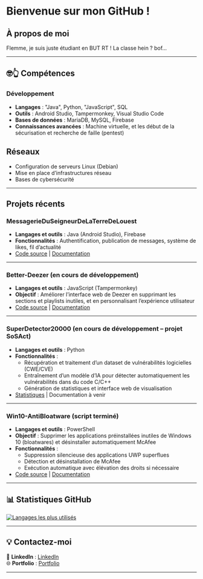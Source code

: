 # Bienvenue sur mon GitHub !

## À propos de moi  
Flemme, je suis juste étudiant en BUT RT ! La classe hein ? bof...

---

## 🤓👆 Compétences
### Développement
- **Langages** : "Java", Python, "JavaScript", SQL
- **Outils** : Android Studio, Tampermonkey, Visual Studio Code
- **Bases de données** : MariaDB, MySQL, Firebase
- **Connaissances avancées** : Machine virtuelle, et les début de la sécurisation et recherche de faille (pentest)

## Réseaux
- Configuration de serveurs Linux (Debian)
- Mise en place d’infrastructures réseau
- Bases de cybersécurité

---
## Projets récents

### MessagerieDuSeigneurDeLaTerreDeLouest
- **Langages et outils** : Java (Android Studio), Firebase
- **Fonctionnalités** : Authentification, publication de messages, système de likes, fil d’actualité  
- [Code source](https://github.com/PepitoBailao/MessagerieDuSeigneurDeLaTerreDeLouest) | [Documentation](https://github.com/PepitoBailao/MessagerieDuSeigneurDeLaTerreDeLouest/wiki)
---

### Better-Deezer (en cours de développement)
- **Langages et outils** : JavaScript (Tampermonkey)  
- **Objectif** : Améliorer l’interface web de Deezer en supprimant les sections et playlists inutiles, et en personnalisant l’expérience utilisateur  
- [Code source](https://github.com/PepitoBailao/better-deezer) | [Documentation](https://github.com/PepitoBailao/better-deezer/blob/main/README.md)
---

### SuperDetector20000 (en cours de développement – projet SoSAct)
- **Langages et outils** : Python  
- **Fonctionnalités** :  
  - Récupération et traitement d’un dataset de vulnérabilités logicielles (CWE/CVE)  
  - Entraînement d’un modèle d’IA pour détecter automatiquement les vulnérabilités dans du code C/C++  
  - Génération de statistiques et interface web de visualisation  
- [Statistiques](https://github.com/PepitoBailao/SuperDetector20000) | Documentation à venir

---

### Win10-AntiBloatware (script terminé)
- **Langages et outils** : PowerShell  
- **Objectif** : Supprimer les applications préinstallées inutiles de Windows 10 (bloatwares) et désinstaller automatiquement McAfee  
- **Fonctionnalités** :  
  - Suppression silencieuse des applications UWP superflues  
  - Détection et désinstallation de McAfee  
  - Exécution automatique avec élévation des droits si nécessaire  
- [Code source](https://github.com/PepitoBailao/BloatwareDeConWin) | [Documentation](https://github.com/PepitoBailao/BloatwareDeConWin/blob/main/README.md)
---

## 📊 Statistiques GitHub  
[![Langages les plus utilisés](https://github-readme-stats.vercel.app/api/top-langs/?username=PepitoBailao&layout=compact&theme=radical)](https://github.com/anuraghazra/github-readme-stats)

---

## 💡 Contactez-moi 
🔗 **LinkedIn** : [LinkedIn](https://www.linkedin.com/in/ulysse-richard/)  
🌐 **Portfolio** : [Portfolio]([https://github](https://pepitobailao.github.io/portfolio/))

---
